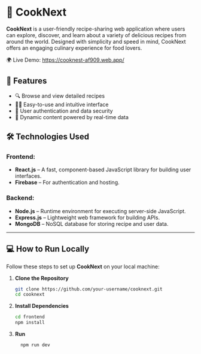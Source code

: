 # 🍳 CookNext

**CookNext** is a user-friendly recipe-sharing web application where users can explore, discover, and learn about a variety of delicious recipes from around the world. Designed with simplicity and speed in mind, CookNext offers an engaging culinary experience for food lovers.

🌍 Live Demo:  https://cooknest-af909.web.app/

## 🌟 Features

- 🔍 Browse and view detailed recipes  
- 🧑‍🍳 Easy-to-use and intuitive interface  
- 🔐 User authentication and data security  
- 📝 Dynamic content powered by real-time data  

## 🛠️ Technologies Used

### Frontend:
- **React.js** – A fast, component-based JavaScript library for building user interfaces.
- **Firebase** – For authentication and hosting.

### Backend:
- **Node.js** – Runtime environment for executing server-side JavaScript.
- **Express.js** – Lightweight web framework for building APIs.
- **MongoDB** – NoSQL database for storing recipe and user data.

---

## 💻 How to Run Locally

Follow these steps to set up **CookNext** on your local machine:

1. **Clone the Repository**
   ```bash
   git clone https://github.com/your-username/cooknext.git
   cd cooknext


 2. **Install Dependencies**
    ```bash
    cd frontend
    npm install
    
4. **Run**
   ```bash
     npm run dev


